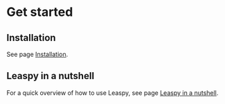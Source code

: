 # Get started

## Installation
See page [Installation](install.md).

## Leaspy in a nutshell
For a quick overview of how to use Leaspy, see page [Leaspy in a nutshell](nutshell.md).